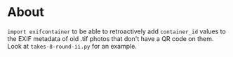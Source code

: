 # About
`import exifcontainer` to be able to retroactively add `container_id` values to the EXIF metadata of old .tif photos that don't have a QR code on them. Look at `takes-8-round-ii.py` for an example.
